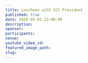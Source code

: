 ```yaml
---
title: Luncheon with ICC President
published: true
date: 2016-05-01 12:00:00
description:
sponsor:
participants:
venue:
youtube_video_id:
featured_image_path:
slug:
---
```


